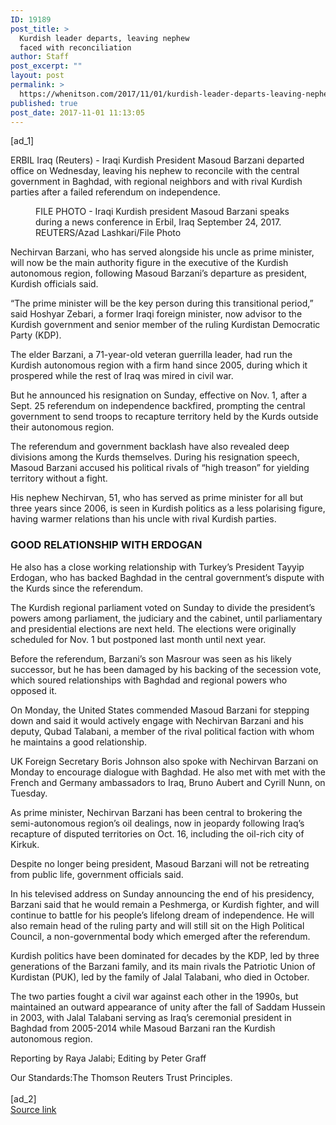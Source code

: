 ```yaml
---
ID: 19189
post_title: >
  Kurdish leader departs, leaving nephew
  faced with reconciliation
author: Staff
post_excerpt: ""
layout: post
permalink: >
  https://whenitson.com/2017/11/01/kurdish-leader-departs-leaving-nephew-faced-with-reconciliation/
published: true
post_date: 2017-11-01 11:13:05
---
```

 [ad_1]
<br><div data-reactid="34"><p data-reactid="35">ERBIL Iraq (Reuters) - Iraqi Kurdish President Masoud Barzani departed office on Wednesday, leaving his nephew to reconcile with the central government in Baghdad, with regional neighbors and with rival Kurdish parties after a failed referendum on independence. </p><div class="PrimaryAsset_container_2pnvl" data-reactid="36"><div class="Image_container_1tVQo" data-reactid="37"><figure tabindex="-1" data-reactid="38"/><figcaption data-reactid="41"><span class="Image_caption_KoNH1" data-reactid="42">FILE PHOTO - Iraqi Kurdish president Masoud Barzani speaks during a news conference in Erbil, Iraq September 24, 2017. REUTERS/Azad Lashkari/File Photo </span></figcaption></div></div><p data-reactid="43">Nechirvan Barzani, who has served alongside his uncle as prime minister, will now be the main authority figure in the executive of the Kurdish autonomous region, following Masoud Barzani’s departure as president, Kurdish officials said. </p><p data-reactid="44">“The prime minister will be the key person during this transitional period,” said Hoshyar Zebari, a former Iraqi foreign minister, now advisor to the Kurdish government and senior member of the ruling Kurdistan Democratic Party (KDP).  </p><p data-reactid="45">The elder Barzani, a 71-year-old veteran guerrilla leader, had run the Kurdish autonomous region with a firm hand since 2005, during which it prospered while the rest of Iraq was mired in civil war. </p><p data-reactid="46">But he announced his resignation on Sunday, effective on Nov. 1, after a Sept. 25 referendum on independence backfired, prompting the central government to send troops to recapture territory held by the Kurds outside their autonomous region. </p><p data-reactid="47">The referendum and government backlash have also revealed deep divisions among the Kurds themselves. During his resignation speech, Masoud Barzani accused his political rivals of “high treason” for yielding territory without a fight. </p><p data-reactid="48">His nephew Nechirvan, 51, who has served as prime minister for all but three years since 2006, is seen in Kurdish politics as a less polarising figure, having warmer relations than his uncle with rival Kurdish parties. </p><h3 data-reactid="49">GOOD RELATIONSHIP WITH ERDOGAN </h3><p data-reactid="50">He also has a close working relationship with Turkey’s President Tayyip Erdogan, who has backed Baghdad in the central government’s dispute with the Kurds since the referendum. </p><p data-reactid="51">The Kurdish regional parliament voted on Sunday to divide the president’s powers among parliament, the judiciary and the cabinet, until parliamentary and presidential elections are next held. The elections were originally scheduled for Nov. 1 but postponed last month until next year. </p><p data-reactid="52">Before the referendum, Barzani’s son Masrour was seen as his likely successor, but he has been damaged by his backing of the secession vote, which soured relationships with Baghdad and regional powers who opposed it. </p><p data-reactid="53">On Monday, the United States commended Masoud Barzani for stepping down and said it would actively engage with Nechirvan Barzani and his deputy, Qubad Talabani, a member of the rival political faction with whom he maintains a good relationship. </p><p data-reactid="54">UK Foreign Secretary Boris Johnson also spoke with Nechirvan Barzani on Monday to encourage dialogue with Baghdad. He also met with met with the French and Germany ambassadors to Iraq, Bruno Aubert and Cyrill Nunn, on Tuesday. </p><p data-reactid="55">As prime minister, Nechirvan Barzani has been central to brokering the semi-autonomous region’s oil dealings, now in jeopardy following Iraq’s recapture of disputed territories on Oct. 16, including the oil-rich city of Kirkuk. </p><p data-reactid="56">Despite no longer being president, Masoud Barzani will not be retreating from public life, government officials said.  </p><p data-reactid="57">In his televised address on Sunday announcing the end of his presidency, Barzani said that he would remain a Peshmerga, or Kurdish fighter, and will continue to battle for his people’s lifelong dream of independence. He will also remain head of the ruling party and will still sit on the High Political Council, a non-governmental body which emerged after the referendum. </p><p data-reactid="58">Kurdish politics have been dominated for decades by the KDP, led by three generations of the Barzani family, and its main rivals the Patriotic Union of Kurdistan (PUK), led by the family of Jalal Talabani, who died in October. </p><p data-reactid="59">The two parties fought a civil war against each other in the 1990s, but maintained an outward appearance of unity after the fall of Saddam Hussein in 2003, with Jalal Talabani serving as Iraq’s ceremonial president in Baghdad from 2005-2014 while Masoud Barzani ran the Kurdish autonomous region. </p><div class="Attribution_attribution_o4ojT" data-reactid="60"><p class="Attribution_content_27_rw" data-reactid="61">Reporting by Raya Jalabi; Editing by Peter Graff</p></div><div class="ArticleBody_trustBadgeContainer_1_iEv" data-reactid="62"><span class="ArticleBody_trustBadgeTitle_3xFqc" data-reactid="63">Our Standards:</span><span class="trustBadgeUrl" data-reactid="64">The Thomson Reuters Trust Principles.</span></div></div>
<br>[ad_2]
<br><a href="http://feeds.reuters.com/~r/Reuters/worldNews/~3/FobyUVV5qxM/kurdish-leader-departs-leaving-nephew-faced-with-reconciliation-idUSKBN1D14FJ">Source link </a>